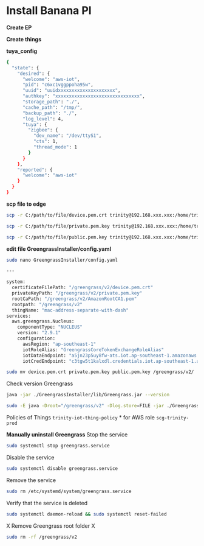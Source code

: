 # Install Banana PI

**Create EP**

**Create things**


**tuya_config**

```bash
{
  "state": {
    "desired": {
      "welcome": "aws-iot",
      "pid": "c6xc1vggppoha95w",
      "uuid": "uuidxxxxxxxxxxxxxxxxxxxxx",
      "authkey": "xxxxxxxxxxxxxxxxxxxxxxxxxxxxxxx",
      "storage_path": "./",
      "cache_path": "/tmp/",
      "backup_path": "./",
      "log_level": 4,
      "tuya": {
        "zigbee": {
          "dev_name": "/dev/ttyS1",
          "cts": 1,
          "thread_mode": 1
        }
      }
    },
    "reported": {
      "welcome": "aws-iot"
    }
  }
}
```

**scp file to edge**

```bash
scp -r C:/path/to/file/device.pem.crt trinity@192.168.xxx.xxx:/home/trinity

scp -r C:/path/to/file/private.pem.key trinity@192.168.xxx.xxx:/home/trinity

scp -r C:/path/to/file/public.pem.key trinity@192.168.xxx.xxx:/home/trinity
```

**edit file GreengrassInstaller/config.yaml**

```bash
sudo nano GreengrassInstaller/config.yaml
```

```bash
---

system:
  certificateFilePath: "/greengrass/v2/device.pem.crt"
  privateKeyPath: "/greengrass/v2/private.pem.key"
  rootCaPath: "/greengrass/v2/AmazonRootCA1.pem"
  rootpath: "/greengrass/v2"
  thingName: "mac-address-separate-with-dash"
services:
  aws.greengrass.Nucleus:
    componentType: "NUCLEUS"
    version: "2.9.1"
    configuration:
      awsRegion: "ap-southeast-1"
      iotRoleAlias: "GreengrassCoreTokenExchangeRoleAlias"
      iotDataEndpoint: "a5jn23p5uy8fw-ats.iot.ap-southeast-1.amazonaws.com"
      iotCredEndpoint: "c3tgw5t1kalxdl.credentials.iot.ap-southeast-1.amazonaws.com"
```

```bash
sudo mv device.pem.crt private.pem.key public.pem.key /greengrass/v2/
```

Check version Greengrass
```bash
java -jar ./GreengrassInstaller/lib/Greengrass.jar --version
```

```bash
sudo -E java -Droot="/greengrass/v2" -Dlog.store=FILE -jar ./GreengrassInstaller/lib/Greengrass.jar --init-config ./GreengrassInstaller/config.yaml --component-default-user trinity:trinity --setup-system-service true
```

Policies of Things `trinity-iot-thing-policy` * for AWS role `scg-trinity-prod`


**Manually uninstall Greengrass**
Stop the service
```bash
sudo systemctl stop greengrass.service
```
Disable the service
```bash
sudo systemctl disable greengrass.service
```

Remove the service
```bash
sudo rm /etc/systemd/system/greengrass.service
```

Verify that the service is deleted
```bash
sudo systemctl daemon-reload && sudo systemctl reset-failed
```

X Remove Greengrass root folder X
```bash
sudo rm -rf /greengrass/v2
```
